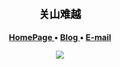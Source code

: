 <h2 align="center" style="color:black"> 关山难越 </h2>

<h3 align="center">  
  <a href="https://github.com/NGIWS719">
    HomePage
  </a> •
  <a href="https://www.cnblogs.com/yj179101536/">
    Blog
  </a>
  •
  <a href="mailto:junyang830@foxmail.com/">
    E-mail
  </a> 
</h3>

<p align="center">
  <img src="https://komarev.com/ghpvc/?username=NGIWS719&style=flat-square&color=grey" />
</p>
